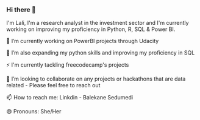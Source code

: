 ### Hi there 👋
I'm Lali, I'm a research analyst in the investment sector and I'm currently working on improving my proficiency in Python, R, SQL & Power BI.

🔭 I’m currently working on PowerBI projects through Udacity

🌱 I’m also expanding my python skills and improving my proficiency in SQL

⚡ I'm currently tackling freecodecamp's projects

👯 I’m looking to collaborate on any projects or hackathons that are data related - Please feel free to reach out

📫 How to reach me: Linkdin - Balekane Sedumedi

😄 Pronouns: She/Her
<!--
**Lali-Sed/Lali-Sed** is a ✨ _special_ ✨ repository because its `README.md` (this file) appears on your GitHub profile.

Here are some ideas to get you started:

- 🔭 I’m currently working on ...
- 🌱 I’m currently learning ...
- 👯 I’m looking to collaborate on ...
- 🤔 I’m looking for help with ...
- 💬 Ask me about ...
- 📫 How to reach me: ...
- 😄 Pronouns: ...
- ⚡ Fun fact: ...
-->
